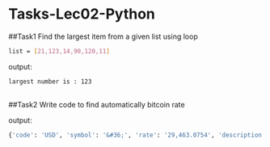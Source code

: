 # Tasks-Lec02-Python

##Task1 Find the largest item from a given list using loop


```bash
list = [21,123,14,90,120,11]
```

output:
```bash
largest number is : 123
```

##

##Task2 Write code to find automatically bitcoin rate

output:
```bash
{'code': 'USD', 'symbol': '&#36;', 'rate': '29,463.0754', 'description': 'United States Dollar', 'rate_float': 29463.0754}
```

##
